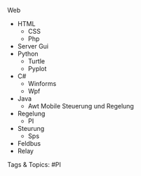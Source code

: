  Web 
  - HTML 
    - CSS 
    - Php
  - Server
 Gui 
  - Python 
    - Turtle 
    - Pyplot
  - C#
    - Winforms
    - Wpf
  - Java 
    - Awt
 Mobile
 Steuerung und Regelung 
  - Regelung
    - PI 
  - Steurung
    - Sps
  - Feldbus
  - Relay

   Tags & Topics:
   #PI